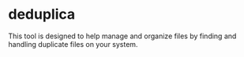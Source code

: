 # deduplica
This tool is designed to help manage and organize files by finding and handling duplicate files on your system.
